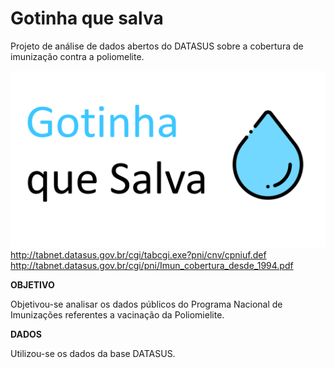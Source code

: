 # Gotinha que salva

Projeto de análise de dados abertos do DATASUS sobre a cobertura de imunização contra a poliomelite.

![alt text](https://github.com/IgorQuaresma/GotinhaQueSalva/raw/main/Dados/Imagens/capa_projeto.png)
http://tabnet.datasus.gov.br/cgi/tabcgi.exe?pni/cnv/cpniuf.def
http://tabnet.datasus.gov.br/cgi/pni/Imun_cobertura_desde_1994.pdf


**OBJETIVO**

Objetivou-se analisar os dados públicos do Programa Nacional de Imunizações referentes a vacinação da Poliomielite.


**DADOS**

Utilizou-se os dados da base DATASUS.

